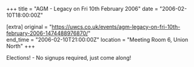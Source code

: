 +++
title = "AGM - Legacy on Fri 10th February 2006"
date = "2006-02-10T18:00:00Z"

[extra]
original = "https://uwcs.co.uk/events/agm-legacy-on-fri-10th-february-2006-1474488976870/"    
end_time = "2006-02-10T21:00:00Z"
location = "Meeting Room 6, Union North"
+++

Elections\! - No signups required, just come along\!

